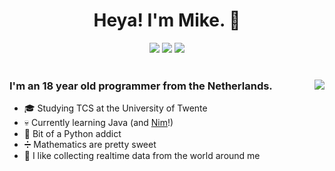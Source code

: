 <div align="center">
  <h1>Heya! I'm Mike. 👋</h1>
  
  <img src="https://badges.pufler.dev/visits/DismissedGuy/dismissedguy?label=Profile+views">
  <img src="https://badges.pufler.dev/years/DismissedGuy?label=Profile+age">
  <img src="https://img.shields.io/badge/Awesomeness%20rank-A%2B%2B-blue">
</div>

<br/>

<div>
  <img align="right" src="https://github-readme-stats.vercel.app/api?username=DismissedGuy&theme=dark&show_icons=true">
  
  <h3 align="left">
    I'm an 18 year old programmer from the Netherlands.
  </h3>
  <ul>
    <li>🎓️ Studying TCS at the University of Twente</li>
    <li>💀 Currently learning Java (and <a href="https://github.com/nim-lang/Nim">Nim</a>!)</li>
    <li>🐍 Bit of a Python addict</li>
    <li>➗ Mathematics are pretty sweet</li>
    <li>📡 I like collecting realtime data from the world around me</li>
  </ul>
</div>
